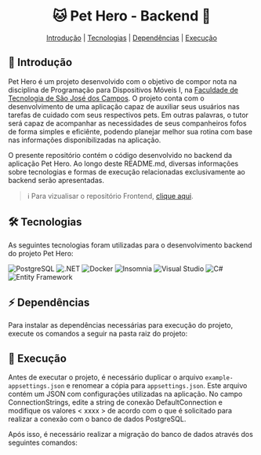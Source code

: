 <h1 align="center"> 🐱 Pet Hero - Backend 🐶 </h1>

<span id="topo">
<p align="center">
    <a href="#introducao">Introdução</a>  |  
    <a href="#tecnologias">Tecnologias</a>  |  
    <a href="#dependencias">Dependências</a>  |  
    <a href="#execucao">Execução</a>
</p>

<span id="introducao">

## :bookmark_tabs: Introdução

Pet Hero é um projeto desenvolvido com o objetivo de compor nota na disciplina de Programação para Dispositivos Móveis I, na [Faculdade de Tecnologia de São José dos Campos](http://fatecsjc-prd.azurewebsites.net/index.php).
O projeto conta com o desenvolvimento de uma aplicação capaz de auxiliar seus usuários nas tarefas de cuidado com seus respectivos pets. 
Em outras palavras, o tutor será capaz de acompanhar as necessidades de seus companheiros fofos de forma simples e eficiênte, podendo planejar melhor sua rotina com base nas informações disponibilizadas na aplicação.

O presente repositório contém o código desenvolvido no backend da aplicação Pet Hero. Ao longo deste README.md, diversas informações sobre tecnologias e formas de execução relacionadas exclusivamente ao backend serão apresentadas.

> ℹ️ Para vizualisar o repositório Frontend, [clique aqui](https://github.com/gioliveirass/fatec-PDM1-pet-hero-frontend).

<span id="tecnologias">

## 🛠️ Tecnologias

As seguintes tecnologias foram utilizadas para o desenvolvimento backend do projeto Pet Hero:

<img src="https://img.shields.io/badge/PostgreSQL-316192?style=for-the-badge&logo=postgresql&logoColor=white" alt="PostgreSQL" />
<img src="https://img.shields.io/badge/.NET-512BD4?style=for-the-badge&logo=dotnet&logoColor=white" alt=".NET" />
<img src="https://img.shields.io/badge/Docker-2CA5E0?style=for-the-badge&logo=docker&logoColor=white" alt="Docker" />
<img src="https://img.shields.io/badge/Insomnia-5849be?style=for-the-badge&logo=Insomnia&logoColor=white" alt="Insomnia" />
<img src="https://img.shields.io/badge/Visual_Studio-5C2D91?style=for-the-badge&logo=visual%20studio&logoColor=white" alt="Visual Studio" />
<img src="https://img.shields.io/badge/C%23-239120?style=for-the-badge&logo=c-sharp&logoColor=white" alt="C#" />
<img src="https://img.shields.io/badge/Entity_Framework-1381C1?style=for-the-badge" alt="Entity Framework" />

<span id="dependencias">

## ⚡ Dependências

Para instalar as dependências necessárias para execução do projeto, execute os comandos a seguir na pasta raiz do projeto:

<span id="execucao">

## 🚀 Execução

Antes de executar o projeto, é necessário duplicar o arquivo ```example-appsettings.json``` e renomear a cópia para ```appsettings.json```. Este arquivo contém um JSON com configurações utilizadas na aplicação. No campo ConnectionStrings, edite a string de conexão DefaultConnection e modifique os valores < xxxx > de acordo com o que é solicitado para realizar a conexão com o banco de dados PostgreSQL.  

Após isso, é necessário realizar a migração do banco de dados através dos seguintes comandos:
